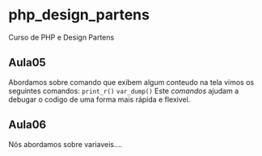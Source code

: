 # php_design_partens
Curso de PHP e Design Partens

## Aula05
Abordamos sobre comando que exibem algum conteudo na tela
vimos os seguintes comandos:
`print_r()`
`var_dump()`
Este *comandos* ajudam a debugar o codigo de uma 
forma mais rápida e flexivel.
## Aula06
Nós abordamos sobre variaveis....

